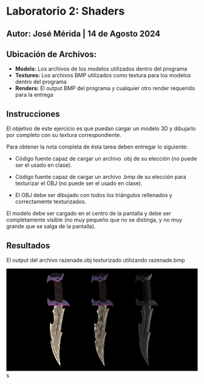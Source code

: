 # Laboratorio 2: Shaders
## Autor: José Mérida | 14 de Agosto 2024

## Ubicación de Archivos:
- **Models:** Los archivos de los modelos utilizados dentro del programa
- **Textures:** Los archivos BMP utilizados como textura para los modelos dentro del programa
- **Renders:** El output BMP del programa y cualquier otro render requerido para la entrega
## Instrucciones
El objetivo de este ejercicio es que puedan cargar un modelo 3D y dibujarlo por completo con su textura correspondiente.

Para obtener la nota completa de ésta tarea deben entregar lo siguiente:

- Código fuente capaz de cargar un archivo .obj de su elección (no puede ser el usado en clase).

- Código fuente capaz de cargar un archivo .bmp de su elección para texturizar el OBJ (no puede ser el usado en clase).

- El OBJ debe ser dibujado con todos los triángulos rellenados y correctamente texturizados.

El modelo debe ser cargado en el centro de la pantalla y debe ser completamente visible (no muy pequeño que no se distinga, y no muy grande que se salga de la pantalla).

## Resultados
El output del archivo razenade.obj texturizado utilizando razenade.bmp

![Render](/renders/output.bmp)s

